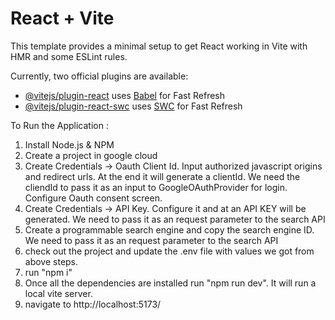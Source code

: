 # React + Vite

This template provides a minimal setup to get React working in Vite with HMR and some ESLint rules.

Currently, two official plugins are available:

- [@vitejs/plugin-react](https://github.com/vitejs/vite-plugin-react/blob/main/packages/plugin-react/README.md) uses [Babel](https://babeljs.io/) for Fast Refresh
- [@vitejs/plugin-react-swc](https://github.com/vitejs/vite-plugin-react-swc) uses [SWC](https://swc.rs/) for Fast Refresh

To Run the Application : 
1) Install Node.js & NPM
2) Create a project in google cloud
3) Create Credentials -> Oauth Client Id. Input authorized javascript origins and redirect urls. At the end it will generate a clientId.
	We need the cliendId to pass it as an input to GoogleOAuthProvider for login. Configure Oauth consent screen.
4) Create Credentials -> API Key. Configure it and at an API KEY will be generated. We need to pass it as an request parameter to the search API
5) Create a programmable search engine and copy the search engine ID. We need to pass it as an request parameter to the search API
6) check out the project and update the .env file with values we got from above steps.
7) run "npm i"
8) Once all the dependencies are installed run "npm run dev". It will run a local vite server.
9) navigate to http://localhost:5173/
